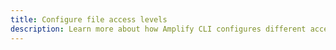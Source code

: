 ```yaml
---
title: Configure file access levels
description: Learn more about how Amplify CLI configures different access levels on the storage bucket - public, protected and private.
---
```


<inline-fragment platform="js" src="~/lib/storage/fragments/js/configureaccess.md"></inline-fragment>
<inline-fragment platform="ios" src="~/lib/storage/fragments/ios/configureaccess.md"></inline-fragment>
<inline-fragment platform="android" src="~/lib/storage/fragments/android/configureaccess.md"></inline-fragment>